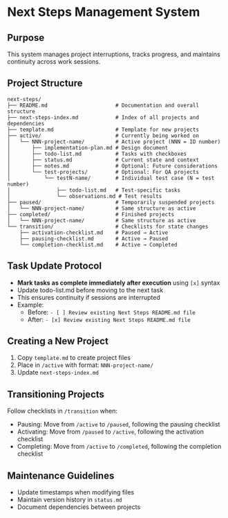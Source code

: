 # Next Steps Management System

## Purpose
This system manages project interruptions, tracks progress, and maintains continuity across work sessions.

## Project Structure

```
next-steps/
├── README.md                      # Documentation and overall structure
├── next-steps-index.md            # Index of all projects and dependencies
├── template.md                    # Template for new projects
├── active/                        # Currently being worked on
│   └── NNN-project-name/          # Active project (NNN = ID number)
│       ├── implementation-plan.md # Design document
│       ├── todo-list.md           # Tasks with checkboxes
│       ├── status.md              # Current state and context
│       ├── notes.md               # Optional: Future considerations
│       └── test-projects/         # Optional: For QA projects
│           └── testN-name/        # Individual test case (N = test number)
│               ├── todo-list.md   # Test-specific tasks
│               └── observations.md # Test results
├── paused/                        # Temporarily suspended projects
│   └── NNN-project-name/          # Same structure as active
├── completed/                     # Finished projects
│   └── NNN-project-name/          # Same structure as active
└── transition/                    # Checklists for state changes
    ├── activation-checklist.md    # Paused → Active
    ├── pausing-checklist.md       # Active → Paused
    └── completion-checklist.md    # Active → Completed
```

## Task Update Protocol
- **Mark tasks as complete immediately after execution** using `[x]` syntax
- Update todo-list.md before moving to the next task
- This ensures continuity if sessions are interrupted
- Example: 
  - Before: `- [ ] Review existing Next Steps README.md file`
  - After: `- [x] Review existing Next Steps README.md file`

## Creating a New Project
1. Copy `template.md` to create project files
2. Place in `/active` with format: `NNN-project-name/`
3. Update `next-steps-index.md`

## Transitioning Projects
Follow checklists in `/transition` when:
- Pausing: Move from `/active` to `/paused`, following the pausing checklist
- Activating: Move from `/paused` to `/active`, following the activation checklist
- Completing: Move from `/active` to `/completed`, following the completion checklist

## Maintenance Guidelines
- Update timestamps when modifying files
- Maintain version history in `status.md`
- Document dependencies between projects
